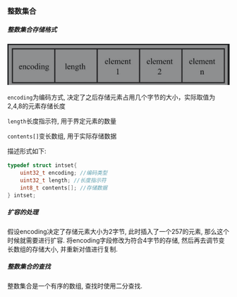 ### 整数集合

##### 整数集合存储格式

![](./img/整数集合存储格式.png)

`encoding`为编码方式, 决定了之后存储元素占用几个字节的大小，实际取值为2,4,8的元素存储长度

`length`长度指示符, 用于界定元素的数量

`contents[]`变长数组, 用于实际存储数据

描述形式如下:

```c++
typedef struct intset{
    uint32_t encoding; //编码类型
    uint32_t length; //长度指示符
    int8_t contents[]; //存储数据
} intset;
```

##### 扩容的处理

假设encoding决定了存储元素大小为2字节, 此时插入了一个257的元素, 那么这个时候就需要进行扩容. 将encoding字段修改为符合4字节的存储, 然后再去调节变长数组的存储大小, 并重新对值进行复制.

##### 整数集合的查找

整数集合是一个有序的数组, 查找时使用二分查找.